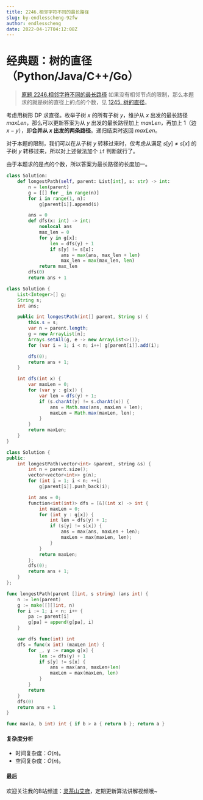 ```yaml
---
title: 2246.相邻字符不同的最长路径
slug: by-endlesscheng-92fw
author: endlesscheng
date: 2022-04-17T04:12:08Z
---
```

# 经典题：树的直径（Python/Java/C++/Go）
 
> [原题 2246.相邻字符不同的最长路径](https://leetcode.cn/problems/longest-path-with-different-adjacent-characters)
如果没有相邻节点的限制，那么本题求的就是树的直径上的点的个数，见 [1245. 树的直径](https://leetcode-cn.com/problems/tree-diameter/)。

考虑用树形 DP 求直径。枚举子树 $x$ 的所有子树 $y$，维护从 $x$ 出发的最长路径 $\textit{maxLen}$，那么可以更新答案为从 $y$ 出发的最长路径加上 $\textit{maxLen}$，再加上 $1$（边 $x-y$），即**合并从 $x$ 出发的两条路径**。递归结束时返回 $\textit{maxLen}$。

对于本题的限制，我们可以在从子树 $y$ 转移过来时，仅考虑从满足 $s[y]\ne s[x]$ 的子树 $y$ 转移过来，所以对上述做法加个 `if` 判断就行了。

由于本题求的是点的个数，所以答案为最长路径的长度加一。

```Python [sol1-Python3]
class Solution:
    def longestPath(self, parent: List[int], s: str) -> int:
        n = len(parent)
        g = [[] for _ in range(n)]
        for i in range(1, n):
            g[parent[i]].append(i)

        ans = 0
        def dfs(x: int) -> int:
            nonlocal ans
            max_len = 0
            for y in g[x]:
                len = dfs(y) + 1
                if s[y] != s[x]:
                    ans = max(ans, max_len + len)
                    max_len = max(max_len, len)
            return max_len
        dfs(0)
        return ans + 1
```

```java [sol1-Java]
class Solution {
    List<Integer>[] g;
    String s;
    int ans;

    public int longestPath(int[] parent, String s) {
        this.s = s;
        var n = parent.length;
        g = new ArrayList[n];
        Arrays.setAll(g, e -> new ArrayList<>());
        for (var i = 1; i < n; i++) g[parent[i]].add(i);

        dfs(0);
        return ans + 1;
    }

    int dfs(int x) {
        var maxLen = 0;
        for (var y : g[x]) {
            var len = dfs(y) + 1;
            if (s.charAt(y) != s.charAt(x)) {
                ans = Math.max(ans, maxLen + len);
                maxLen = Math.max(maxLen, len);
            }
        }
        return maxLen;
    }
}
```

```C++ [sol1-C++]
class Solution {
public:
    int longestPath(vector<int> &parent, string &s) {
        int n = parent.size();
        vector<vector<int>> g(n);
        for (int i = 1; i < n; ++i)
            g[parent[i]].push_back(i);

        int ans = 0;
        function<int(int)> dfs = [&](int x) -> int {
            int maxLen = 0;
            for (int y : g[x]) {
                int len = dfs(y) + 1;
                if (s[y] != s[x]) {
                    ans = max(ans, maxLen + len);
                    maxLen = max(maxLen, len);
                }
            }
            return maxLen;
        };
        dfs(0);
        return ans + 1;
    }
};
```

```go [sol1-Go]
func longestPath(parent []int, s string) (ans int) {
	n := len(parent)
	g := make([][]int, n)
	for i := 1; i < n; i++ {
		pa := parent[i]
		g[pa] = append(g[pa], i)
	}

	var dfs func(int) int
	dfs = func(x int) (maxLen int) {
		for _, y := range g[x] {
			len := dfs(y) + 1
			if s[y] != s[x] {
				ans = max(ans, maxLen+len)
				maxLen = max(maxLen, len)
			}
		}
		return
	}
	dfs(0)
	return ans + 1
}

func max(a, b int) int { if b > a { return b }; return a }
```

#### 复杂度分析

- 时间复杂度：$O(n)$。
- 空间复杂度：$O(n)$。

#### 最后

欢迎关注我的B站频道：[灵茶山艾府](https://space.bilibili.com/206214)，定期更新算法讲解视频哦~

